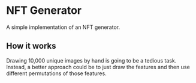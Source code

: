 # NFT Generator

A simple implementation of an NFT generator.

## How it works

Drawing 10,000 unique images by hand is going to be a tedious task. Instead, a better approach could be to just draw the features and then use different permutations of those features.


